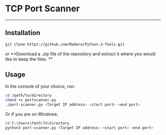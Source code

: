 # TCP Port Scanner #
- - - -

## Installation ##

```bash
git clone https://github.com/Madara/Python-3-Tools.git
```
_or_
**Download a .zip file of the repository and extract it where you would like to keep the files. **

## Usage ##

In the console of your choice, run:

```bash
cd /path/to/directory
chmod +x portscanner.py
./port-scanner.py <Target IP address> <start port> <end port>
```
Or if you are on Windows:
```bash
cd C:\Users\Path\To\Directory
python3 port-scanner.py <Target IP address> <start port> <end port>
```

